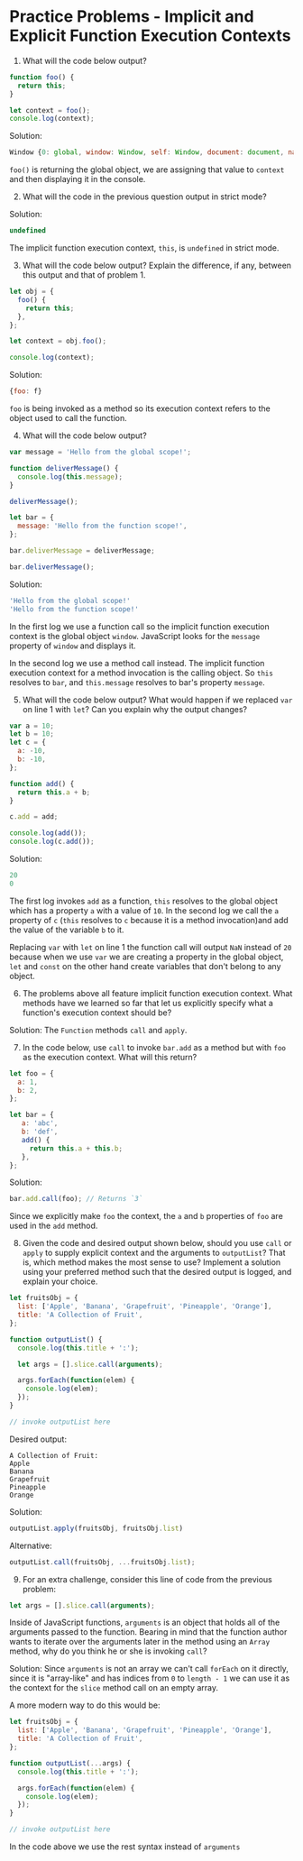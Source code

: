 # Practice Problems - Implicit and Explicit Function Execution Contexts

1. What will the code below output?
```js
function foo() {
  return this;
}

let context = foo();
console.log(context);
```

Solution:
```js
Window {0: global, window: Window, self: Window, document: document, name: '', location: Location, …}
```
`foo()` is returning the global object, we are assigning that value to `context` and then displaying it in the console.


2. What will the code in the previous question output in strict mode?

Solution:
```js
undefined
```
The implicit function execution context, `this`, is `undefined` in strict mode.


3. What will the code below output? Explain the difference, if any, between this output and that of problem 1.
```js
let obj = {
  foo() {
    return this;
  },
};

let context = obj.foo();

console.log(context);
```

Solution:
```js
{foo: f}
```
`foo` is being invoked as a method so its execution context refers to the object used to call the function.

4. What will the code below output?
```js
var message = 'Hello from the global scope!';

function deliverMessage() {
  console.log(this.message);
}

deliverMessage();

let bar = {
  message: 'Hello from the function scope!',
};

bar.deliverMessage = deliverMessage;

bar.deliverMessage();
```

Solution:
```js
'Hello from the global scope!'
'Hello from the function scope!'
```
In the first log we use a function call so the implicit function execution context is the global object `window`. JavaScript looks for the `message` property of `window` and displays it.

In the second log we use a method call instead. The implicit function execution context for a method invocation is the calling object. So `this` resolves to `bar`, and `this.message` resolves to bar's property `message`.

5. What will the code below output? What would happen if we replaced `var` on line 1 with `let`? Can you explain why the output changes?
```js
var a = 10;
let b = 10;
let c = {
  a: -10,
  b: -10,
};

function add() {
  return this.a + b;
}

c.add = add;

console.log(add());
console.log(c.add());
```

Solution:
```js
20
0
```
The first log invokes `add` as a function, `this` resolves to the global object which has a property `a` with a value of `10`. In the second log we call the `a` property of `c` (`this` resolves to `c` because it is a method invocation)and add the value of the variable `b` to it.

Replacing `var` with `let` on line 1 the function call will output `NaN` instead of `20` because when we use `var` we are creating a property in the global object, `let` and `const` on the other hand create variables that don't belong to any object.


6. The problems above all feature implicit function execution context. What methods have we learned so far that let us explicitly specify what a function's execution context should be?

Solution:
The `Function` methods `call` and `apply`.

7. In the code below, use `call` to invoke `bar.add` as a method but with `foo` as the execution context. What will this return?
```js
let foo = {
  a: 1,
  b: 2,
};

let bar = {
   a: 'abc',
   b: 'def',
   add() {
     return this.a + this.b;
   },
};
```

Solution:
```js
bar.add.call(foo); // Returns `3`
```
Since we explicitly make `foo` the context, the `a` and `b` properties of `foo` are used in the `add` method.

8. Given the code and desired output shown below, should you use `call` or `apply` to supply explicit context and the arguments to `outputList`? That is, which method makes the most sense to use? Implement a solution using your preferred method such that the desired output is logged, and explain your choice.
```js
let fruitsObj = {
  list: ['Apple', 'Banana', 'Grapefruit', 'Pineapple', 'Orange'],
  title: 'A Collection of Fruit',
};

function outputList() {
  console.log(this.title + ':');

  let args = [].slice.call(arguments);

  args.forEach(function(elem) {
    console.log(elem);
  });
}

// invoke outputList here
```
Desired output:
```
A Collection of Fruit:
Apple
Banana
Grapefruit
Pineapple
Orange
```

Solution:
```js
outputList.apply(fruitsObj, fruitsObj.list)
```

Alternative:
```js
outputList.call(fruitsObj, ...fruitsObj.list);
```

9. For an extra challenge, consider this line of code from the previous problem:
```js
let args = [].slice.call(arguments);
```
Inside of JavaScript functions, `arguments` is an object that holds all of the arguments passed to the function. Bearing in mind that the function author wants to iterate over the arguments later in the method using an `Array` method, why do you think he or she is invoking `call`?

Solution:
Since `arguments` is not an array we can't call `forEach` on it directly, since it is "array-like" and has indices from `0` to `length - 1` we can use it as the context for the `slice` method call on an empty array.

A more modern way to do this would be:
```js
let fruitsObj = {
  list: ['Apple', 'Banana', 'Grapefruit', 'Pineapple', 'Orange'],
  title: 'A Collection of Fruit',
};

function outputList(...args) {
  console.log(this.title + ':');

  args.forEach(function(elem) {
    console.log(elem);
  });
}

// invoke outputList here
```
In the code above we use the rest syntax instead of `arguments`